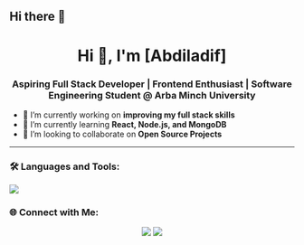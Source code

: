 ## Hi there 👋
<h1 align="center">Hi 👋, I'm [Abdiladif]</h1>
<h3 align="center">Aspiring Full Stack Developer | Frontend Enthusiast | Software Engineering Student @ Arba Minch University</h3>

- 🔭 I’m currently working on **improving my full stack skills**
- 🌱 I’m currently learning **React, Node.js, and MongoDB**
- 👯 I’m looking to collaborate on **Open Source Projects**


---

### 🛠️ Languages and Tools:
<p align="left">
  <img src="https://skillicons.dev/icons?i=html,css,js,ts,react,nextjs,tailwind,nodejs,express,mongodb,figma,git,github,vscode" />
</p>



### 🌐 Connect with Me:
<p align="center">
  <a href="https://t.me/+251905143856"><img src="https://img.shields.io/badge/Telegram-2CA5E0?style=for-the-badge&logo=telegram&logoColor=white" /></a>
  <a href="mailto:abdiladifnasri@gmail.com"><img src="https://img.shields.io/badge/Gmail-D14836?style=for-the-badge&logo=gmail&logoColor=white" /></a>
</p>

